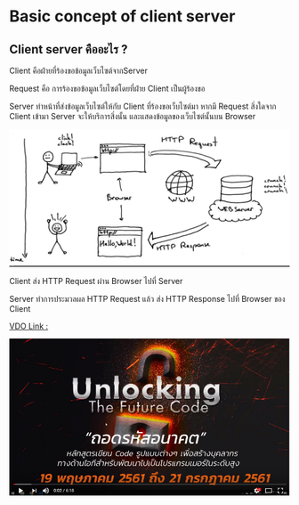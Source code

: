 # Basic concept of client server

## Client server คืออะไร ?

Client คือฝ่ายที่ร้องขอข้อมูลเว็บไซต์จากServer

Request คือ การร้องขอข้อมูลเว็บไซต์โดยที่ฝ่าย Client เป็นผู้ร้องขอ

Server ทำหน้าที่ส่งข้อมูลเว็บไซต์ให้กับ Client ที่ร้องขอเว็บไซต์มา
หากมี Request สิ่งใดจาก Client เข้ามา Server จะให้บริการสิ่งนั้น และแสดงข้อมูลของเว็บไซต์นั้นบน Browser

![](images/EP06/EP06-01clientserver.PNG)

Client ส่ง HTTP Request ผ่าน Browser ไปที่ Server

Server ทำการประมวลผล HTTP Request แล้ว ส่ง HTTP Response ไปที่ Browser ของ Client

[VDO Link : ](http://www.youtube.com/watch?v=ZRSdWeuwgCQ)

[![](images/EP06/00.PNG)](http://www.youtube.com/watch?v=ZRSdWeuwgCQ)